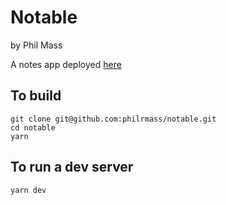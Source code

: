 # Notable
by Phil Mass

A notes app deployed [here]()

## To build
```
git clone git@github.com:philrmass/notable.git
cd notable
yarn
```

## To run a dev server
```
yarn dev
```
